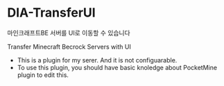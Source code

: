 # DIA-TransferUI

마인크래프트BE 서버를 UI로 이동할 수 있습니다


Transfer Minecraft Becrock Servers with UI

- This is a plugin for my serer. And it is not configuarable.
- To use this plugin, you should have basic knoledge about PocketMine plugin to edit this.


